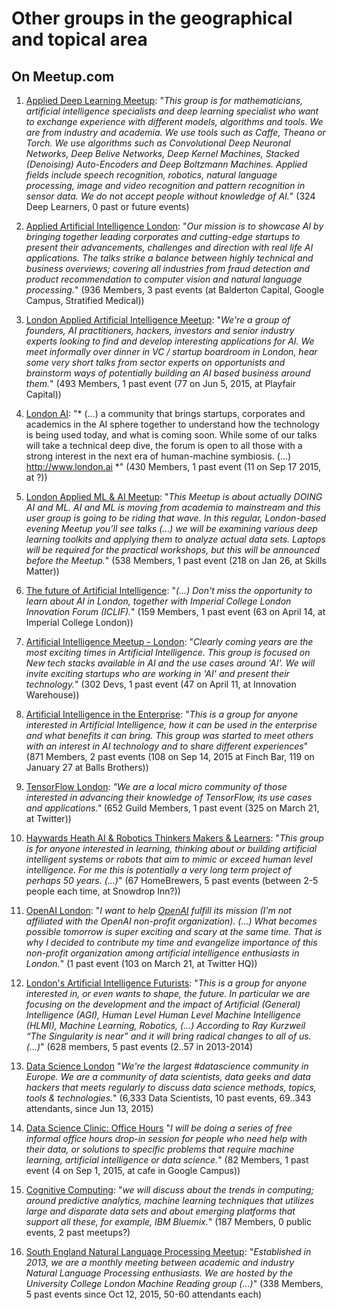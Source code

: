# Other groups in the geographical and topical area

## On Meetup.com

1. [Applied Deep Learning Meetup](http://www.meetup.com/Applied-Deep-Learning-Meetup/): "*This group is for mathematicians, artificial intelligence specialists and deep learning specialist who want to exchange experience with different models, algorithms and tools. We are from industry and academia. We use tools such as Caffe, Theano or Torch. We use algorithms such as Convolutional Deep Neuronal Networks, Deep Belive Networks, Deep Kernel Machines, Stacked (Denoising) Auto-Encoders and Deep Boltzmann Machines. Applied fields include speech recognition, robotics, natural language processing, image and video recognition and pattern recognition in sensor data. We do not accept people without knowledge of AI.*" (324 Deep Learners, 0 past or future events)

1. [Applied Artificial Intelligence London](http://www.meetup.com/AppliedAI/): "*Our mission is to showcase AI by bringing together leading corporates and cutting-edge startups to present their advancements, challenges and direction with real life AI applications. The talks strike a balance between highly technical and business overviews; covering all industries from fraud detection and product recommendation to computer vision and natural language processing.*" (936 Members, 3 past events (at Balderton Capital, Google Campus, Stratified Medical))

1. [London Applied Artificial Intelligence Meetup](http://www.meetup.com/London-Applied-Artificial-Intelligence-Meetup/): "*We're a group of founders, AI practitioners, hackers, investors and senior industry experts looking to find and develop interesting applications for AI. We meet informally over dinner in VC / startup boardroom in London, hear some very short talks from sector experts on opportunists and brainstorm ways of potentially building an AI based business around them.*" (493 Members, 1 past event (77 on Jun 5, 2015, at Playfair Capital))

1. [London AI](http://www.meetup.com/LondonAI/): "* (...) a community that brings startups, corporates and academics in the AI sphere together to understand how the technology is being used today, and what is coming soon. While some of our talks will take a technical deep dive, the forum is open to all those with a strong interest in the next era of human-machine symbiosis. (...) http://www.london.ai *" (430 Members, 1 past event (11 on Sep 17 2015, at ?))

1. [London Applied ML & AI Meetup](http://www.meetup.com/London-Applied-ML-AI-Meetup/): "*This Meetup is about actually DOING AI and ML. AI and ML is moving from academia to mainstream and this user group is going to be riding that wave. In this regular, London-based evening Meetup you’ll see talks (...) we will be examining various deep learning toolkits and applying them to analyze actual data sets. Laptops will be required for the practical workshops, but this will be announced before the Meetup.*" (538 Members, 1 past event (218 on Jan 26, at Skills Matter))

1. [The future of Artificial Intelligence](http://www.meetup.com/The-future-of-Artificial-Intelligence/): "*(...) Don't miss the opportunity to learn about AI in London, together with Imperial College London Innovation Forum (ICLIF).*" (159 Members, 1 past event (63 on April 14, at Imperial College London))

1. [Artificial Intelligence Meetup - London](http://www.meetup.com/Artificial-Intelligence-Meetup-London/): "*Clearly coming years are the most exciting times in Artificial Intelligence. This group is focused on New tech stacks available in AI and the use cases around 'AI'. We will invite exciting startups who are working in 'AI' and present their technology.*" (302 Devs, 1 past event (47 on April 11, at Innovation Warehouse))

1. [Artificial Intelligence in the Enterprise](http://www.meetup.com/Artificial-Intelligence-in-the-Enterprise/): "*This is a group for anyone interested in Artificial Intelligence, how it can be used in the enterprise and what benefits it can bring. This group was started to meet others with an interest in AI technology and to share different experiences*" (871 Members, 2 past events (108 on Sep 14, 2015 at Finch Bar, 119 on January 27 at Balls Brothers))

1. [TensorFlow London](http://www.meetup.com/TensorFlow-London/): *"We are a local micro community of those interested in advancing their knowledge of TensorFlow, its use cases and applications."* (652 Guild Members, 1 past event (325 on March 21, at Twitter))

1. [Haywards Heath AI & Robotics Thinkers Makers & Learners](http://www.meetup.com/Haywards-Heath-ROS-AGI-Makers/): "*This group is for anyone interested in learning, thinking about or building artificial intelligent systems or robots that aim to mimic or exceed human level intelligence.  For me this is potentially a very long term project of perhaps 50 years. (...)*" (67 HomeBrewers, 5 past events (between 2-5 people each time, at Snowdrop Inn?))

1. [OpenAI London](http://www.meetup.com/OpenAI-London/): "*I want to help [OpenAI](OpenAI.md) fulfill its mission (I'm not affiliated with the OpenAI non-profit organization). (...) What becomes possible tomorrow is super exciting and scary at the same time. That is why I decided to contribute my time and evangelize importance of this non-profit organization among artificial intelligence enthusiasts in London.*" (1 past event (103 on March 21, at Twitter HQ))

1. [London's Artificial Intelligence Futurists](http://www.meetup.com/London-Artificial-Intelligence-Futurists/): "*This is a group for anyone interested in, or even wants to shape, the future. In particular we are focusing on the development and the impact of Artificial (General) Intelligence (AGI), Human Level Human Level Machine Intelligence (HLMI), Machine Learning, Robotics, (...) According to Ray Kurzweil “The Singularity is near” and it will bring radical changes to all of us. (...)*" (628 members, 5 past events (2..57 in 2013-2014)

1. [Data Science London](http://www.meetup.com/Data-Science-London/) "*We're the largest #datascience community in Europe. We are a community of data scientists, data geeks and data hackers that meets regularly to discuss data science methods, topics, tools & technologies.*" (6,333 Data Scientists, 10 past events, 69..343 attendants, since Jun 13, 2015)

1. [Data Science Clinic: Office Hours](http://www.meetup.com/data-science-clinic-london/) "*I will be doing a series of free informal office hours drop-in session for people who need help with their data, or solutions to specific problems that require machine learning, artificial intelligence or data science.*" (82 Members, 1 past event (4 on Sep 1, 2015, at cafe in Google Campus))

1. [Cognitive Computing](http://www.meetup.com/London-Cognitive-Computing-Meetup/): "*we will discuss about the trends in computing; around predictive analytics, machine learning techniques that utilizes large and disparate data sets and about emerging platforms that support all these, for example, IBM Bluemix.*" (187 Members, 0 public events, 2 past meetups?)

1. [South England Natural Language Processing Meetup](http://www.meetup.com/South-England-Natural-Language-Processing-Meetup/): "*Established in 2013, we are a monthly meeting between academic and industry Natural Language Processing enthusiasts. We are hosted by the University College London Machine Reading group (...)*" (338 Members, 5 past events since Oct 12, 2015, 50-60 attendants each)

